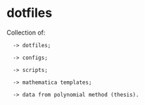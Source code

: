 # dotfiles
Collection of: 

      -> dotfiles; 

      -> configs; 
      
      -> scripts; 
      
      -> mathematica templates;
      
      -> data from polynomial method (thesis).
